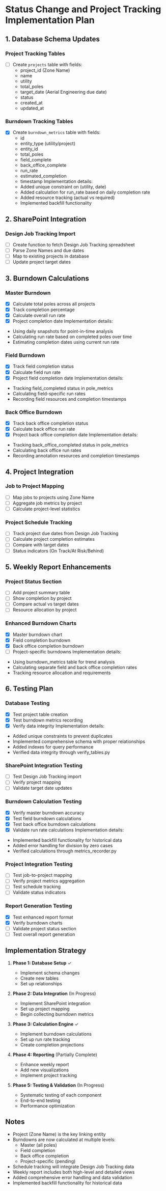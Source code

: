 # Status Change and Project Tracking Implementation Plan

## 1. Database Schema Updates

### Project Tracking Tables
- [ ] Create `projects` table with fields:
  - project_id (Zone Name)
  - name
  - utility
  - total_poles
  - target_date (Aerial Engineering due date)
  - status
  - created_at
  - updated_at

### Burndown Tracking Tables
- [x] Create `burndown_metrics` table with fields:
  - id
  - entity_type (utility/project)
  - entity_id
  - total_poles
  - field_complete
  - back_office_complete
  - run_rate
  - estimated_completion
  - timestamp
  Implementation details:
  - Added unique constraint on (utility, date)
  - Added calculation for run_rate based on daily completion rate
  - Added resource tracking (actual vs required)
  - Implemented backfill functionality

## 2. SharePoint Integration

### Design Job Tracking Import
- [ ] Create function to fetch Design Job Tracking spreadsheet
- [ ] Parse Zone Names and due dates
- [ ] Map to existing projects in database
- [ ] Update project target dates

## 3. Burndown Calculations

### Master Burndown
- [x] Calculate total poles across all projects
- [x] Track completion percentage
- [x] Calculate overall run rate
- [x] Project completion date
Implementation details:
- Using daily snapshots for point-in-time analysis
- Calculating run rate based on completed poles over time
- Estimating completion dates using current run rate

### Field Burndown
- [x] Track field completion status
- [x] Calculate field run rate
- [x] Project field completion date
Implementation details:
- Tracking field_completed status in pole_metrics
- Calculating field-specific run rates
- Recording field resources and completion timestamps

### Back Office Burndown
- [x] Track back office completion status
- [x] Calculate back office run rate
- [x] Project back office completion date
Implementation details:
- Tracking back_office_completed status in pole_metrics
- Calculating back office run rates
- Recording annotation resources and completion timestamps

## 4. Project Integration

### Job to Project Mapping
- [ ] Map jobs to projects using Zone Name
- [ ] Aggregate job metrics by project
- [ ] Calculate project-level statistics

### Project Schedule Tracking
- [ ] Track project due dates from Design Job Tracking
- [ ] Calculate project completion estimates
- [ ] Compare with target dates
- [ ] Status indicators (On Track/At Risk/Behind)

## 5. Weekly Report Enhancements

### Project Status Section
- [ ] Add project summary table
- [ ] Show completion by project
- [ ] Compare actual vs target dates
- [ ] Resource allocation by project

### Enhanced Burndown Charts
- [x] Master burndown chart
- [x] Field completion burndown
- [x] Back office completion burndown
- [ ] Project-specific burndowns
Implementation details:
- Using burndown_metrics table for trend analysis
- Calculating separate field and back office completion rates
- Tracking resource allocation and requirements

## 6. Testing Plan

### Database Testing
- [x] Test project table creation
- [x] Test burndown metrics recording
- [x] Verify data integrity
Implementation details:
- Added unique constraints to prevent duplicates
- Implemented comprehensive schema with proper relationships
- Added indexes for query performance
- Verified data integrity through verify_tables.py

### SharePoint Integration Testing
- [ ] Test Design Job Tracking import
- [ ] Verify project mapping
- [ ] Validate target date updates

### Burndown Calculation Testing
- [x] Verify master burndown accuracy
- [x] Test field burndown calculations
- [x] Test back office burndown calculations
- [x] Validate run rate calculations
Implementation details:
- Implemented backfill functionality for historical data
- Added error handling for division by zero cases
- Verified calculations through metrics_recorder.py

### Project Integration Testing
- [ ] Test job-to-project mapping
- [ ] Verify project metrics aggregation
- [ ] Test schedule tracking
- [ ] Validate status indicators

### Report Generation Testing
- [x] Test enhanced report format
- [x] Verify burndown charts
- [ ] Validate project status section
- [ ] Test overall report generation

## Implementation Strategy

1. **Phase 1: Database Setup** ✓
   - Implement schema changes
   - Create new tables
   - Set up relationships

2. **Phase 2: Data Integration** (In Progress)
   - Implement SharePoint integration
   - Set up project mapping
   - Begin collecting burndown metrics

3. **Phase 3: Calculation Engine** ✓
   - Implement burndown calculations
   - Set up run rate tracking
   - Create completion projections

4. **Phase 4: Reporting** (Partially Complete)
   - Enhance weekly report
   - Add new visualizations
   - Implement project tracking

5. **Phase 5: Testing & Validation** (In Progress)
   - Systematic testing of each component
   - End-to-end testing
   - Performance optimization

## Notes

- Project (Zone Name) is the key linking entity
- Burndowns are now calculated at multiple levels:
  - Master (all poles)
  - Field completion
  - Back office completion
  - Project-specific (pending)
- Schedule tracking will integrate Design Job Tracking data
- Weekly report includes both high-level and detailed views
- Added comprehensive error handling and data validation
- Implemented backfill functionality for historical data
